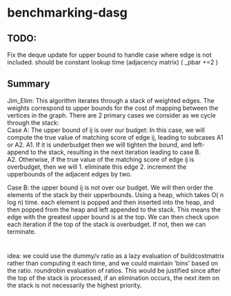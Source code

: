 # benchmarking-dasg
## TODO:
Fix the deque update for upper bound to handle case where edge is not included. should be constant lookup time (adjacency matrix) ( _pbar +=2 )

## Summary
Jim_Elim:
This algorithm iterates through a stack of weighted edges. The weights correspond to upper bounds for the cost of mapping between the vertices in the graph.
There are 2 primary cases we consider as we cycle through the stack:  
Case A: The upper bound of ij is over our budget:
In this case, we will compute the true value of  matching score of edge ij, leading to subcases A1 or A2.
A1. If it is underbudget then we will tighten the bound, and left-append to the stack, resulting in the next iteration leading to case B.  
A2. Otherwise, if the true value of the matching score of edge ij is overbudget, then we will
	   1. eliminate this edge
	   2. increment the upperbounds of the adjacent edges by two.
	

Case B: the upper bound ij is not over our budget. We will then order the elements of the stack by their upperbounds. Using a heap, which takes O( n log n) time. each element is popped and then inserted into the heap, and then
popped from the heap and left appended to the stack. This means the edge with the greatest upper bound is at the top. We can then check upon each iteration if the top of the stack is overbudget. If not, then we can terminate.


#
idea: we could use the dummy/v ratio as a lazy evaluation of buildcostmatrix
rather than computing it each time, and we could maintain 'bins' based on the ratio. roundrobin evaluation of ratios. This would be justified since after the top of the stack is processed, if an elimination occurs, the next item on the stack is not necessarily the highest priority. 